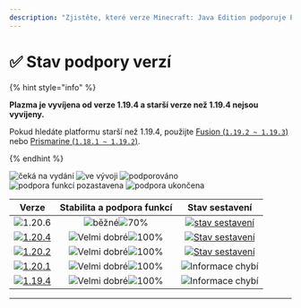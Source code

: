 ```yaml
---
description: "Zjistěte, které verze Minecraft: Java Edition podporuje Plazma."
---
```


# ✅ Stav podpory verzí

{% hint style="info" %}

**Plazma je vyvíjena od verze 1.19.4 a starší verze než 1.19.4 nejsou vyvíjeny.**

Pokud hledáte platformu starší než 1.19.4, použijte [Fusion (`1.19.2 ~ 1.19.3`)](https://github.com/RuinedTechnologyUnify/Fusion) nebo [Prismarine (`1.18.1 ~ 1.19.2`)](https://github.com/PrismarineTeam/Prismarine).

{% endhint %}

[wtr]: <https://badge.plazmamc.org/0/Čeká na vydání>
[idv]: <https://badge.plazmamc.org/1/ve vývoji>
[atv]: https://badge.plazmamc.org/2/podporováno
[fse]: <https://badge.plazmamc.org/6/podpora funkcí pozastavena>
[eol]: <https://badge.plazmamc.org/4/podpora ukončena>
[ukn]: https://badge.plazmamc.org/0/Informace%20chybí
[vgd]: https://badge.plazmamc.org/1/Velmi%20dobré
[mid]: https://badge.plazmamc.org/6/běžné
[100]: https://badge.plazmamc.org/percent/100

![čeká na vydání][wtr] ![ve vývoji][idv] ![podporováno][atv] ![podpora funkcí pozastavena][fse] ![podpora ukončena][eol]

|                                       Verze                                       |              Stabilita    a    podpora funkcí              |                                              Stav sestavení                                             |
| :-------------------------------------------------------------------------------: | :--------------------------------------------------------: | :-----------------------------------------------------------------------------------------------------: |
|                   ![1.20.6](https://badge.plazmamc.org/1/1.20.6)                  | ![běžné][vgd]![70%](https://badge.plazmamc.org/percent/70) | [![stav sestavení](https://build.plazmamc.org/1.20.6)](https://build.plazmamc.org/1.20.6?redirect=true) |
| [![1.20.4](https://badge.plazmamc.org/2/1.20.4)](https://git.plazmamc.org/1.20.4) |               ![Velmi dobré][vgd]![100%][100]              | [![Stav sestavení](https://build.plazmamc.org/1.20.4)](https://build.plazmamc.org/1.20.4?redirect=true) |
| [![1.20.2](https://badge.plazmamc.org/4/1.20.2)](https://git.plazmamc.org/1.20.2) |               ![Velmi dobré][vgd]![100%][100]              | [![Stav sestavení](https://build.plazmamc.org/1.20.2)](https://build.plazmamc.org/1.20.2?redirect=true) |
| [![1.20.1](https://badge.plazmamc.org/4/1.20.1)](https://git.plazmamc.org/1.20.1) |               ![Velmi dobré][vgd]![100%][100]              |                                         ![Informace chybí][ukn]                                         |
| [![1.19.4](https://badge.plazmamc.org/4/1.19.4)](https://git.plazmamc.org/1.19.4) |               ![Velmi dobré][vgd]![100%][100]              |                                         ![Informace chybí][ukn]                                         |

***
